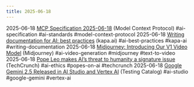 ```yaml
---
title: 2025-06-18
---
```


2025-06-18 [MCP Specification 2025-06-18](https://modelcontextprotocol.io/specification/2025-06-18) (Model Context Protocol) #ai-specification #ai-standards #model-context-protocol
2025-06-18 [Writing documentation for AI: best practices](https://docs.kapa.ai/improving/writing-best-practices) (kapa.ai) #ai-best-practices #kapa-ai #writing-documentation
2025-06-18 [Midjourney: Introducing Our V1 Video Model](https://www.midjourney.com/updates/introducing-our-v1-video-model) (Midjourney) #ai-video-generation #midjourney #text-to-video
2025-06-18 [Pope Leo makes AI’s threat to humanity a signature issue](https://techcrunch.com/2025/06/18/pope-leo-makes-ais-threat-to-humanity-a-signature-issue/) (TechCrunch) #ai-ethics #popes-on-ai #techcrunch
2025-06-18 [Google Gemini 2.5 Released in AI Studio and Vertex AI](https://www.testingcatalog.com/google-gemini-2-5-out-of-preview-across-ai-studio-vertex-ai-and-gemini-app/) (Testing Catalog) #ai-studio #google-gemini #vertex-ai
